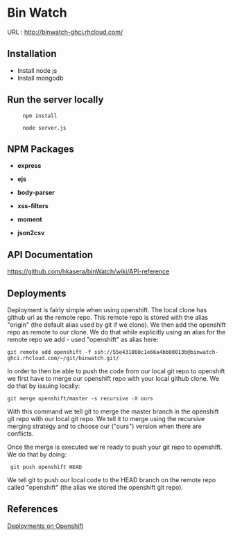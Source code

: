 # Bin Watch

URL : http://binwatch-ghci.rhcloud.com/

## Installation

* Install node js
* Install mongodb

## Run the server locally

         npm install

         node server.js
         
         
## NPM Packages
       
  * **express**  
        
  * **ejs**
        
  * **body-parser**
        
  * **xss-filters**
  
  * **moment** 
  
  * **json2csv** 
  
        

## API Documentation

https://github.com/hkasera/binWatch/wiki/API-reference

## Deployments

Deployment is fairly simple when using openshift.
The local clone has github url as the remote repo. This remote repo is stored with the alias "origin" (the default alias used by git if we clone). We then add the openshift repo as remote to our clone. We do that while explicitly using an alias for the remote repo we add - used "openshift" as alias here:

    git remote add openshift -f ssh://55e431860c1e66a4bb00013b@binwatch-ghci.rhcloud.com/~/git/binwatch.git/

In order to then be able to push the code from our local git repo to openshift we first have to merge our openshift repo with your local github clone. We do that by issuing locally:

    git merge openshift/master -s recursive -X ours

With this command we tell git to merge the master branch in the openshift git repo with our local git repo. We tell it to merge using the recursive merging strategy and to choose our ("ours") version when there are conflicts.

Once the merge is executed we're ready to push your git repo to openshift. We do that by doing:

     git push openshift HEAD

We tell git to push our local code to the HEAD branch on the remote repo called "openshift" (the alias we stored the openshift git repo).

## References 

[Deployments on Openshift](https://developers.openshift.com/en/managing-deployments.html)
